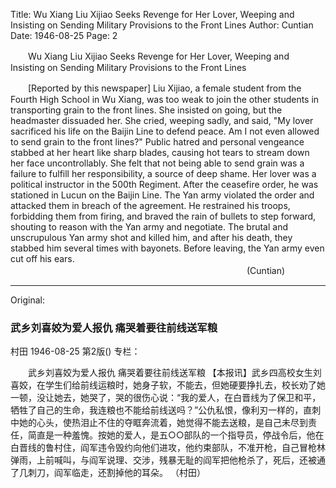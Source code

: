 Title: Wu Xiang Liu Xijiao Seeks Revenge for Her Lover, Weeping and Insisting on Sending Military Provisions to the Front Lines
Author: Cuntian
Date: 1946-08-25
Page: 2

　　Wu Xiang Liu Xijiao Seeks Revenge for Her Lover, Weeping and Insisting on Sending Military Provisions to the Front Lines

　　[Reported by this newspaper] Liu Xijiao, a female student from the Fourth High School in Wu Xiang, was too weak to join the other students in transporting grain to the front lines. She insisted on going, but the headmaster dissuaded her. She cried, weeping sadly, and said, "My lover sacrificed his life on the Baijin Line to defend peace. Am I not even allowed to send grain to the front lines?" Public hatred and personal vengeance stabbed at her heart like sharp blades, causing hot tears to stream down her face uncontrollably. She felt that not being able to send grain was a failure to fulfill her responsibility, a source of deep shame. Her lover was a political instructor in the 500th Regiment. After the ceasefire order, he was stationed in Lucun on the Baijin Line. The Yan army violated the order and attacked them in breach of the agreement. He restrained his troops, forbidding them from firing, and braved the rain of bullets to step forward, shouting to reason with the Yan army and negotiate. The brutal and unscrupulous Yan army shot and killed him, and after his death, they stabbed him several times with bayonets. Before leaving, the Yan army even cut off his ears.
　　　　　　　　　　　　　　　　　　　　　　　　　　　(Cuntian)



<hr /> 

Original: 


### 武乡刘喜姣为爱人报仇  痛哭着要往前线送军粮
村田
1946-08-25
第2版()
专栏：

　　武乡刘喜姣为爱人报仇  痛哭着要往前线送军粮
    【本报讯】武乡四高校女生刘喜姣，在学生们给前线运粮时，她身子软，不能去，但她硬要挣扎去，校长劝了她一顿，没让她去，她哭了，哭的很伤心说：“我的爱人，在白晋线为了保卫和平，牺牲了自己的生命，我连粮也不能给前线送吗？”公仇私恨，像利刃一样的，直刺中她的心头，使热泪止不住的夺眶奔流着，她觉得不能去送粮，是自己未尽到责任，简直是一种羞愧。按她的爱人，是五○○部队的一个指导员，停战令后，他在白晋线的鲁村住，阎军违令毁约向他们进攻，他约束部队，不准开枪，自己冒枪林弹雨，上前喊叫，与阎军说理、交涉，残暴无耻的阎军把他枪杀了，死后，还被通了几刺刀，阎军临走，还割掉他的耳朵。
                                                      （村田）

